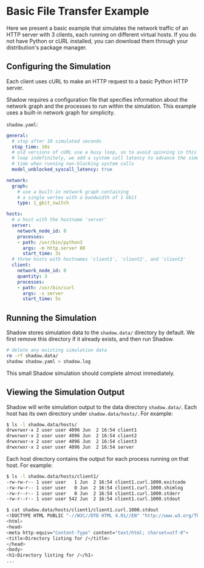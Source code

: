 # Basic File Transfer Example

Here we present a basic example that simulates the network traffic of an HTTP
server with 3 clients, each running on different virtual hosts. If you do not
have Python or cURL installed, you can download them through your distribution's
package manager.

## Configuring the Simulation

Each client uses cURL to make an HTTP request to a basic Python HTTP server.

Shadow requires a configuration file that specifies information about the
network graph and the processes to run within the simulation. This example
uses a built-in network graph for simplicity.

`shadow.yaml`:

```yaml
general:
  # stop after 10 simulated seconds
  stop_time: 10s
  # old versions of cURL use a busy loop, so to avoid spinning in this busy
  # loop indefinitely, we add a system call latency to advance the simulated
  # time when running non-blocking system calls
  model_unblocked_syscall_latency: true

network:
  graph:
    # use a built-in network graph containing
    # a single vertex with a bandwidth of 1 Gbit
    type: 1_gbit_switch

hosts:
  # a host with the hostname 'server'
  server:
    network_node_id: 0
    processes:
    - path: /usr/bin/python3
      args: -m http.server 80
      start_time: 3s
  # three hosts with hostnames 'client1', 'client2', and 'client3'
  client:
    network_node_id: 0
    quantity: 3
    processes:
    - path: /usr/bin/curl
      args: -s server
      start_time: 5s
```

## Running the Simulation

Shadow stores simulation data to the `shadow.data/` directory by default. We
first remove this directory if it already exists, and then run Shadow.

```bash
# delete any existing simulation data
rm -rf shadow.data/
shadow shadow.yaml > shadow.log
```

This small Shadow simulation should complete almost immediately.

## Viewing the Simulation Output

Shadow will write simulation output to the data directory `shadow.data/`. Each
host has its own directory under `shadow.data/hosts/`. For example:

```bash
$ ls -l shadow.data/hosts/
drwxrwxr-x 2 user user 4096 Jun  2 16:54 client1
drwxrwxr-x 2 user user 4096 Jun  2 16:54 client2
drwxrwxr-x 2 user user 4096 Jun  2 16:54 client3
drwxrwxr-x 2 user user 4096 Jun  2 16:54 server
```

Each host directory contains the output for each process running on that host.
For example:

```bash
$ ls -l shadow.data/hosts/client1/
-rw-rw-r-- 1 user user   1 Jun  2 16:54 client1.curl.1000.exitcode
-rw-rw-r-- 1 user user   0 Jun  2 16:54 client1.curl.1000.shimlog
-rw-r--r-- 1 user user   0 Jun  2 16:54 client1.curl.1000.stderr
-rw-r--r-- 1 user user 542 Jun  2 16:54 client1.curl.1000.stdout

$ cat shadow.data/hosts/client1/client1.curl.1000.stdout
<!DOCTYPE HTML PUBLIC "-//W3C//DTD HTML 4.01//EN" "http://www.w3.org/TR/html4/strict.dtd">
<html>
<head>
<meta http-equiv="Content-Type" content="text/html; charset=utf-8">
<title>Directory listing for /</title>
</head>
<body>
<h1>Directory listing for /</h1>
...
```
